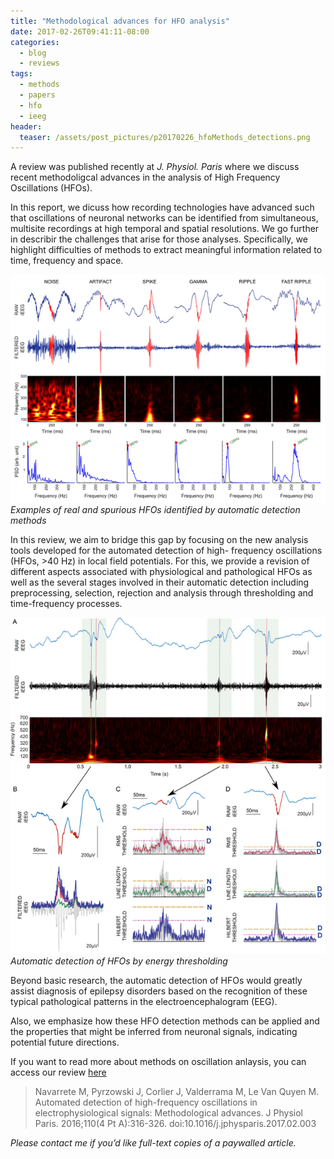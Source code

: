 ```yaml
---
title: "Methodological advances for HFO analysis"
date: 2017-02-26T09:41:11-08:00
categories:
  - blog
  - reviews
tags:
  - methods
  - papers
  - hfo
  - ieeg
header:
  teaser: /assets/post_pictures/p20170226_hfoMethods_detections.png
---
```


A review was published recently at *J. Physiol. Paris* where we discuss recent methodoligcal advances in the analysis of High Frequency Oscillations (HFOs).

In this report, we dicuss how  recording technologies have advanced such that oscillations of neuronal networks can be identified from simultaneous, multisite recordings at high temporal and spatial resolutions. We go further in describir the challenges that arise for those analyses. Specifically, we highlight difficulties of methods to extract meaningful information related to time, frequency and space.

![Example of HFO detections](\assets\post_pictures\p20170226_hfoMethods_detections.png "Example of HFO detections")
*Examples of real and spurious HFOs identified by automatic detection methods*

In this review, we aim to bridge this gap by focusing on the new analysis tools developed for the automated detection of high- frequency oscillations (HFOs, >40 Hz) in local field potentials. For this, we provide a revision of different aspects associated with physiological and pathological HFOs as well as the several stages involved in their automatic detection including preprocessing, selection, rejection and analysis through thresholding and time-frequency processes. 


![Energy thresholding for HFO detection](\assets\post_pictures\p20170226_hfoMethods_thresholding.png "hfoMethods_thresholding")
*Automatic detection of HFOs by energy thresholding*

Beyond basic research, the automatic detection of HFOs would greatly assist diagnosis of epilepsy disorders based on the recognition of these typical pathological patterns in the electroencephalogram (EEG). 

Also, we emphasize how these HFO detection methods can be applied and the properties that might be inferred from neuronal signals, indicating potential future directions.

If you want to read more about methods on oscillation anlaysis, you can access our review [here](https://www.sciencedirect.com/science/article/pii/S0928425717300074?via%3Dihub)

> Navarrete M, Pyrzowski J, Corlier J, Valderrama M, Le Van Quyen M. Automated detection of high-frequency oscillations in electrophysiological signals: Methodological advances. J Physiol Paris. 2016;110(4 Pt A):316-326. doi:10.1016/j.jphysparis.2017.02.003

*Please contact me if you’d like full-text copies of a paywalled article.*
